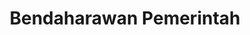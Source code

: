 ---
id: 96
title : Bendaharawan Pemerintah
linkurl: https://gum.co/qDLOj/Bukubendahara
fitur: aspekpajak
category: aspekpajak
createdTime : 31/08/2019
modifiedTime : 27/12/2019
topik: Versi Ringan
img: bendahara.png
---